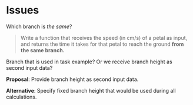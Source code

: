 # Issues

Which branch is *the same*?

> Write a function that receives the speed (in cm/s) of a petal as input, and
> returns the time it takes for that petal to reach the ground
> **from the same branch.**

Branch that is used in task example? Or we receive branch height as second
input data?

**Proposal**: Provide branch height as second input data.

**Alternative**: Specify fixed branch height that would be used during all
calculations.
